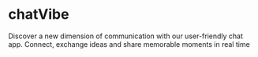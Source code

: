 # chatVibe
Discover a new dimension of communication with our user-friendly chat app. Connect, exchange ideas and share memorable moments in real time
